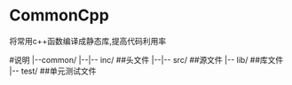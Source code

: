 # CommonCpp

将常用c++函数编译成静态库,提高代码利用率

#说明
|--common/
|--|-- inc/  ##头文件
|--|-- src/  ##源文件
|-- lib/   ##库文件
|-- test/  ##单元测试文件

